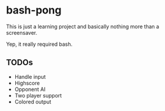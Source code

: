 # bash-pong

This is just a learning project and basically nothing more than a screensaver.

Yep, it really required bash.

## TODOs
* Handle input
* Highscore
* Opponent AI
* Two player support
* Colored output
